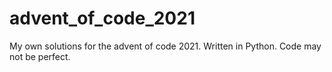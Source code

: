 # advent_of_code_2021
My own solutions for the advent of code 2021.
Written in Python.
Code may not be perfect.
